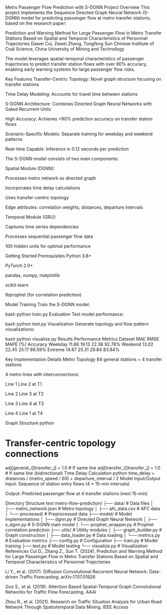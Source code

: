 Metro Passenger Flow Prediction with S-DGNN
Project Overview
This project implements the Sequence Directed Graph Neural Network (S-DGNN) model for predicting passenger flow at metro transfer stations, based on the research paper:

Prediction and Warning Method for Large Passenger Flow in Metro Transfer Stations Based on Spatial and Temporal Characteristics of Personnel Trajectories
Dawei Cui, Zewei Zhang, Tongfeng Sun
Chinese Institute of Coal Science, China University of Mining and Technology

The model leverages spatial-temporal characteristics of passenger trajectories to predict transfer station flows with over 90% accuracy, enabling early warning systems for large passenger flow risks.

Key Features
 Transfer-Centric Topology: Novel graph structure focusing on transfer stations

 Time Delay Modeling: Accounts for travel time between stations

 S-DGNN Architecture: Combines Directed Graph Neural Networks with Gated Recurrent Units

 High Accuracy: Achieves >90% prediction accuracy on transfer station flows

 Scenario-Specific Models: Separate training for weekday and weekend patterns

 Real-time Capable: Inference in 0.12 seconds per prediction



The S-DGNN model consists of two main components:

Spatial Module (DGNN):

Processes metro network as directed graph

Incorporates time delay calculations

Uses transfer-centric topology

Edge attributes: correlation weights, distances, departure intervals

Temporal Module (GRU):

Captures time series dependencies

Processes sequential passenger flow data

100 hidden units for optimal performance

Getting Started
Prerequisites
Python 3.8+

PyTorch 2.0+

pandas, numpy, matplotlib

scikit-learn

fbprophet (for correlation prediction)





Model Training
Train the S-DGNN model:

bash
python train.py
Evaluation
Test model performance:

bash
python test.py
Visualization
Generate topology and flow pattern visualizations:

bash
python visualize.py
Results
Performance Metrics
Dataset	MAE	RMSE	MAPE (%)	Accuracy
Weekday	11.86	19.13	22.38	92.76%
Weekend	13.02	22.45	25.17	86.59%
Extreme	14.87	25.31	29.84	83.84%



Key Implementation Details
Metro Topology
84 general stations + 4 transfer stations

4 metro lines with interconnections:

Line 1  Line 2 at T1

Line 2  Line 3 at T2

Line 3  Line 4 at T3

Line 4  Line 1 at T4

Graph Structure
python
# Transfer-centric topology connections
adj[general_i][transfer_j] = 1.0  # If same line
adj[transfer_i][transfer_j] = 1.0 # If same line (bidirectional)
Time Delay Calculation
python
time_delay = distances / (metro_speed / 60) + departure_interval / 2
Model Input/Output
Input: Sequence of station entry flows (4 × 15-min intervals)

Output: Predicted passenger flow at 4 transfer stations (next 15-min)

Directory Structure
text
metro-flow-prediction/
├── data/                   # Data files
│   ├── metro_network.json  # Metro topology
│   ├── afc_data.csv        # AFC data
│   └── processed/          # Preprocessed data
├── model/                  # Model implementations
│   ├── dgnn.py             # Directed Graph Neural Network
│   ├── s_dgnn.py           # S-DGNN main model
│   └── prophet_wrapper.py  # Prophet correlation prediction
├── utils/                  # Utility modules
│   ├── graph_builder.py    # Graph construction
│   ├── data_loader.py      # Data loading
│   └── metrics.py          # Evaluation metrics
├── config.py               # Configuration
├── train.py                # Model training
├── test.py                 # Model testing
└── visualize.py            # Visualization
References
Cui D., Zhang Z., Sun T. (2024). Prediction and Warning Method for Large Passenger Flow in Metro Transfer Stations Based on Spatial and Temporal Characteristics of Personnel Trajectories

Li Y., et al. (2017). Diffusion Convolutional Recurrent Neural Network: Data-driven Traffic Forecasting. arXiv:1707.01926

Guo S., et al. (2019). Attention Based Spatial-Temporal Graph Convolutional Networks for Traffic Flow Forecasting. AAAI

Zhou R., et al. (2021). Research on Traffic Situation Analysis for Urban Road Network Through Spatiotemporal Data Mining. IEEE Access
